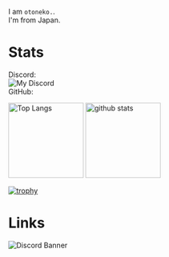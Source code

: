 I am `otoneko.`.<br>
I'm from Japan.


# Stats
Discord:<br>
![My Discord](https://discord-readme-badge.vercel.app/api?id=957885295251034112)<br>
GitHub:<br>
<p align="left"> 
  <img alt="Top Langs" height="150px" src="https://github-readme-stats.vercel.app/api/top-langs/?username=otoneko1102&layout=compact&show_icons=true&theme=tokyonight" />
  <img alt="github stats" height="150px" src="https://github-readme-stats.vercel.app/api?username=otoneko1102&theme=tokyonight&show_icons=ture" />
</p>

[![trophy](https://github-profile-trophy.vercel.app/?username=otoneko1102&theme=tokyonight&column=7
)](https://github.com/ryo-ma/github-profile-trophy)

# Links
![Discord Banner](https://discordapp.com/api/guilds/1005287561582878800/widget.png?style=banner4)
